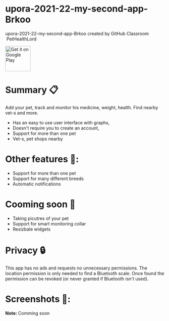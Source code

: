 # upora-2021-22-my-second-app-Brkoo
upora-2021-22-my-second-app-Brkoo created by GitHub Classroom
&nbsp;PetHealthLord


<a href="https://play.google.com/store/apps/details?id=com.health.openscale.pro" target="_blank">
<img src="https://play.google.com/intl/en_us/badges/images/generic/en-play-badge.png" alt="Get it on Google Play" height="80"/></a>


# Summary :clipboard:

Add your pet, track and monitor his medicine, weight, health. Find nearby vet-s and more.
* Has an easy to use user interface with graphs,
* Doesn't require you to create an account,
* Support for more than one pet
* Vet-s, pet shops nearby

# Other features 🐶:
- Support for more than one pet
- Support for many different breeds
- Automatic notifications

# Cooming soon :eyes:
- Taking picutres of your pet
- Support for smart monitoring collar
- Resizbale widgets


# Privacy :lock:
This app has no ads and requests no unnecessary permissions. The location permission is only needed to find a Bluetooth scale. Once found the permission can be revoked (or never granted if Bluetooth isn't used).



# Screenshots 📱:
<b>Note: </b>Comming soon 

